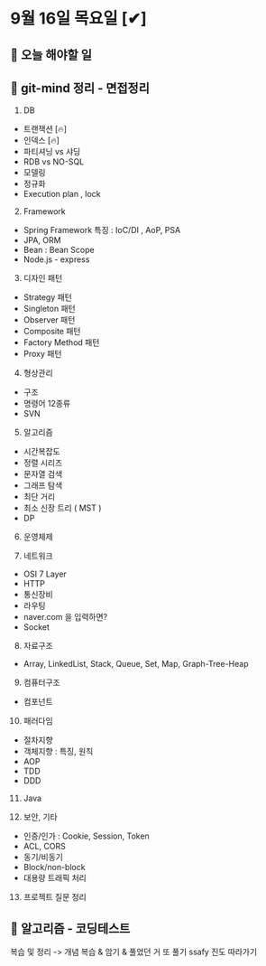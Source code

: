 # 9월 16일 목요일 [✔]

## 📌 오늘 해야할 일

## 📌 git-mind 정리 - 면접정리

1. DB

- 트랜잭션 [🔥]
- 인덱스 [🔥]
- 파티셔닝 vs 샤딩
- RDB vs NO-SQL
- 모델링
- 정규화
- Execution plan , lock

2. Framework

- Spring Framework
특징 : IoC/DI , AoP, PSA
- JPA, ORM
- Bean : Bean Scope
- Node.js - express

3. 디자인 패턴

- Strategy 패턴
- Singleton 패턴
- Observer 패턴
- Composite 패턴
- Factory Method 패턴
- Proxy 패턴

4. 형상관리

- 구조
- 명령어 12종류
- SVN

5. 알고리즘

- 시간복잡도
- 정렬 시리즈
- 문자열 검색
- 그래프 탐색
- 최단 거리
- 최소 신장 트리 ( MST )
- DP

6. 운영체제

7. 네트워크

- OSI 7 Layer
- HTTP
- 통신장비
- 라우팅
- naver.com 을 입력하면?
- Socket

8. 자료구조

- Array, LinkedList, Stack, Queue, Set, Map, Graph-Tree-Heap

9. 컴퓨터구조

- 컴포넌트

10. 패러다임

- 절차지향
- 객체지향 : 특징, 원칙
- AOP
- TDD
- DDD

11. Java

12. 보안, 기타

- 인증/인가 : Cookie, Session, Token
- ACL, CORS
- 동기/비동기
- Block/non-block
- 대용량 트래픽 처리

13. 프로젝트 질문 정리

## 📌 알고리즘 - 코딩테스트

복습 및 정리 -> 개념 복습 & 암기 & 풀었던 거 또 풀기
ssafy 진도 따라가기
